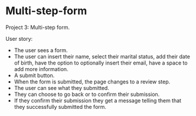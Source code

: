 # Multi-step-form

Project 3: 
Multi-step form.

User story:
* The user sees a form.
* The user can insert their name, select their marital status, 
add their date of birth, have the option to optionally insert their email,
have a space to add more information.
* A submit button.
* When the form is submitted, the page changes to a review step.
* The user can see what they submitted.
* They can choose to go back or to confirm their submission.
* If they confirm their submission they get a message telling them that they successfully submitted the form.
  
